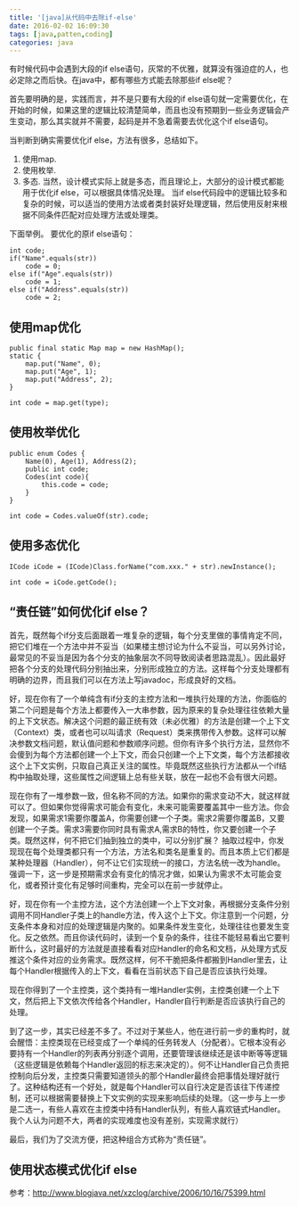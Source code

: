 ```yaml
---
title: '[java]从代码中去除if-else'
date: 2016-02-02 16:09:30
tags: [java,patten,coding]
categories: java
---
```


有时候代码中会遇到大段的if else语句，灰常的不优雅，就算没有强迫症的人，也必定除之而后快。在java中，都有哪些方式能去除那些if else呢？

首先要明确的是，实践而言，并不是只要有大段的if else语句就一定需要优化，在开始的时候，如果这里的逻辑比较清楚简单，而且也没有预期到一些业务逻辑会产生变动，那么其实就并不需要，起码是并不急着需要去优化这个if else语句。

当判断到确实需要优化if else，方法有很多，总结如下。
1. 使用map.
2. 使用枚举.
3. 多态. 当然，设计模式实际上就是多态，而且理论上，大部分的设计模式都能用于优化if else，可以根据具体情况处理。
当if else代码段中的逻辑比较多和复杂的时候，可以适当的使用方法或者类封装好处理逻辑，然后使用反射来根据不同条件匹配对应处理方法或处理类。

下面举例。
要优化的原if else语句：
```
int code;
if("Name".equals(str))
    code = 0;
else if("Age".equals(str))
    code = 1;
else if("Address".equals(str))
    code = 2;
```

## 使用map优化
```
public final static Map map = new HashMap();  
static {  
    map.put("Name", 0);  
    map.put("Age", 1);
    map.put("Address", 2);  
}

int code = map.get(type);
```

## 使用枚举优化
```
public enum Codes {
    Name(0), Age(1), Address(2);
    public int code;
    Codes(int code){
        this.code = code;
    }
}

int code = Codes.valueOf(str).code;
```

## 使用多态优化
```
ICode iCode = (ICode)Class.forName("com.xxx." + str).newInstance();

int code = iCode.getCode();
```


## “责任链”如何优化if else？
首先，既然每个if分支后面跟着一堆复杂的逻辑，每个分支里做的事情肯定不同，把它们堆在一个方法中并不妥当（如果楼主想讨论为什么不妥当，可以另外讨论，最常见的不妥当是因为各个分支的抽象层次不同导致阅读者思路混乱）。因此最好把各个分支的处理代码分别抽出来，分别形成独立的方法。这样每个分支处理都有明确的边界，而且我们可以在方法上写javadoc，形成良好的文档。

好，现在你有了一个单纯含有if分支的主控方法和一堆执行处理的方法，你面临的第二个问题是每个方法上都要传入一大串参数，因为原来的复杂处理往往依赖大量的上下文状态。解决这个问题的最正统有效（未必优雅）的方法是创建一个上下文（Context）类，或者也可以叫请求（Request）类来携带传入参数。这样可以解决参数文档问题，默认值问题和参数顺序问题。但你有许多个执行方法，显然你不会傻到为每个方法都创建一个上下文，而会只创建一个上下文类，每个方法都接收这个上下文实例，只取自己真正关注的属性。毕竟既然这些执行方法都从一个if结构中抽取处理，这些属性之间逻辑上总有些关联，放在一起也不会有很大问题。

现在你有了一堆参数一致，但名称不同的方法。如果你的需求变动不大，就这样就可以了。但如果你觉得需求可能会有变化，未来可能需要覆盖其中一些方法。你会发现，如果需求1需要你覆盖A，你需要创建一个子类。需求2需要你覆盖B，又要创建一个子类。需求3需要你同时具有需求A,需求B的特性，你又要创建一个子类。既然这样，何不把它们抽到独立的类中，可以分别扩展？ 抽取过程中，你发现现在每个处理类都只有一个方法，方法名和类名是重复的。而且本质上它们都是某种处理器（Handler），何不让它们实现统一的接口，方法名统一改为handle。强调一下，这一步是预期需求会有变化的情况才做，如果认为需求不太可能会变化，或者预计变化有足够时间重构，完全可以在前一步就停止。

好，现在你有一个主控方法，这个方法创建一个上下文对象，再根据分支条件分别调用不同Handler子类上的handle方法，传入这个上下文。你注意到一个问题，分支条件本身和对应的处理逻辑是内聚的。如果条件发生变化，处理往往也要发生变化。反之依然。而且你读代码时，读到一个复杂的条件，往往不能轻易看出它要判断什么，这时最好的方法就是直接看看对应Handler的命名和文档，从处理方式反推这个条件对应的业务需求。既然这样，何不干脆把条件都搬到Handler里去，让每个Handler根据传入的上下文，看看在当前状态下自己是否应该执行处理。

现在你得到了一个主控类，这个类持有一堆Handler实例，主控类创建一个上下文，然后把上下文依次传给各个Handler，Handler自行判断是否应该执行自己的处理。

到了这一步，其实已经差不多了。不过对于某些人，他在进行前一步的重构时，就会醒悟：主控类现在已经变成了一个单纯的任务转发人（分配者）。它根本没有必要持有一个Handler的列表再分别逐个调用，还要管理该继续还是该中断等等逻辑（这些逻辑是依赖每个Handler返回的标志来决定的）。何不让Handler自己负责把控制向后分发，主控类只需要知道领头的那个Handler最终会把事情处理好就行了。这种结构还有一个好处，就是每个Handler可以自行决定是否该往下传递控制，还可以根据需要替换上下文实例的实现来影响后续的处理。（这一步与上一步是二选一，有些人喜欢在主控类中持有Handler队列，有些人喜欢链式Handler。我个人认为问题不大，两者的实现难度也没有差别，实现需求就行）

最后，我们为了交流方便，把这种组合方式称为“责任链”。


## 使用状态模式优化if else
参考：http://www.blogjava.net/xzclog/archive/2006/10/16/75399.html